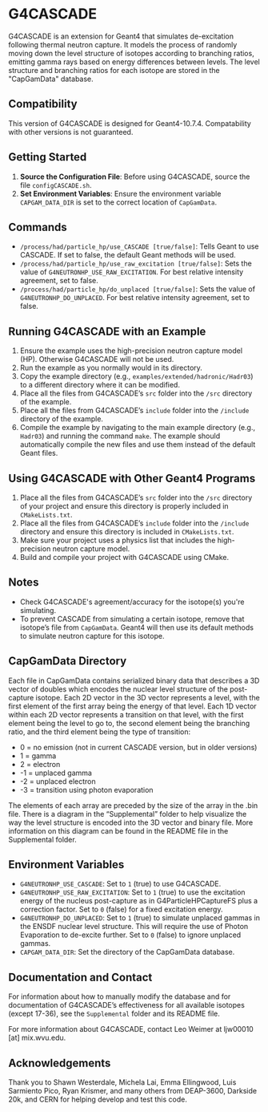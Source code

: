 # G4CASCADE

G4CASCADE is an extension for Geant4 that simulates de-excitation following thermal neutron capture. It models the process of randomly moving down the level structure of isotopes according to branching ratios, emitting gamma rays based on energy differences between levels. The level structure and branching ratios for each isotope are stored in the "CapGamData" database.

## Compatibility

This version of G4CASCADE is designed for Geant4-10.7.4. Compatability with other versions is not guaranteed.

## Getting Started

1. **Source the Configuration File**: Before using G4CASCADE, source the file `configCASCADE.sh`.
2. **Set Environment Variables**: Ensure the environment variable `CAPGAM_DATA_DIR` is set to the correct location of `CapGamData`.

## Commands

- `/process/had/particle_hp/use_CASCADE [true/false]`: Tells Geant to use CASCADE. If set to false, the default Geant methods will be used.
- `/process/had/particle_hp/use_raw_excitation [true/false]`: Sets the value of `G4NEUTRONHP_USE_RAW_EXCITATION`. For best relative intensity agreement, set to false.
- `/process/had/particle_hp/do_unplaced [true/false]`: Sets the value of `G4NEUTRONHP_DO_UNPLACED`. For best relative intensity agreement, set to false.

## Running G4CASCADE with an Example

1. Ensure the example uses the high-precision neutron capture model (HP). Otherwise G4CASCADE will not be used.
2. Run the example as you normally would in its directory.
3. Copy the example directory (e.g., `examples/extended/hadronic/Hadr03`) to a different directory where it can be modified.
4. Place all the files from G4CASCADE’s `src` folder into the `/src` directory of the example.
5. Place all the files from G4CASCADE’s `include` folder into the `/include` directory of the example.
6. Compile the example by navigating to the main example directory (e.g., `Hadr03`) and running the command `make`. The example should automatically compile the new files and use them instead of the default Geant files.

## Using G4CASCADE with Other Geant4 Programs

1. Place all the files from G4CASCADE’s `src` folder into the `/src` directory of your project and ensure this directory is properly included in `CMakeLists.txt`.
2. Place all the files from G4CASCADE’s `include` folder into the `/include` directory and ensure this directory is included in `CMakeLists.txt`.
3. Make sure your project uses a physics list that includes the high-precision neutron capture model.
4. Build and compile your project with G4CASCADE using CMake.

## Notes

- Check G4CASCADE's agreement/accuracy for the isotope(s) you're simulating.
- To prevent CASCADE from simulating a certain isotope, remove that isotope’s file from `CapGamData`. Geant4 will then use its default methods to simulate neutron capture for this isotope.

## CapGamData Directory

Each file in CapGamData contains serialized binary data that describes a 3D vector of doubles which encodes the nuclear level structure of the post-capture isotope. Each 2D vector in the 3D vector represents a level, with the first element of the first array being the energy of that level. Each 1D vector within each 2D vector represents a transition on that level, with the first element being the level to go to, the second element being the branching ratio, and the third element being the type of transition:

 - 0 = no emission (not in current CASCADE version, but in older versions)
 - 1 = gamma
 - 2 = electron
 - -1 = unplaced gamma
 - -2 = unplaced electron
 - -3 = transition using photon evaporation

The elements of each array are preceded by the size of the array in the .bin file. There is a diagram in the “Supplemental” folder to help visualize the way the level structure is encoded into the 3D vector and binary file. More information on this diagram can be found in the README file in the Supplemental folder.

## Environment Variables

- `G4NEUTRONHP_USE_CASCADE`: Set to `1` (true) to use G4CASCADE.
- `G4NEUTRONHP_USE_RAW_EXCITATION`: Set to `1` (true) to use the excitation energy of the nucleus post-capture as in G4ParticleHPCaptureFS plus a correction factor. Set to `0` (false) for a fixed excitation energy.
- `G4NEUTRONHP_DO_UNPLACED`: Set to `1` (true) to simulate unplaced gammas in the ENSDF nuclear level structure. This will require the use of Photon Evaporation to de-excite further. Set to `0` (false) to ignore unplaced gammas.
- `CAPGAM_DATA_DIR`: Set the directory of the CapGamData database.

## Documentation and Contact

For information about how to manually modify the database and for documentation of G4CASCADE’s effectiveness for all available isotopes (except 17-36), see the `Supplemental` folder and its README file.

For more information about G4CASCADE, contact Leo Weimer at ljw00010 [at] mix.wvu.edu.

## Acknowledgements

Thank you to Shawn Westerdale, Michela Lai, Emma Ellingwood, Luis Sarmiento Pico, Ryan Krismer, and many others from DEAP-3600, Darkside 20k, and CERN for helping develop and test this code.
